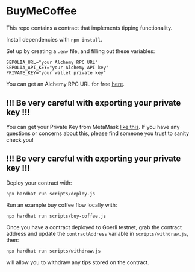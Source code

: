 # BuyMeCoffee

This repo contains a contract that implements tipping functionality.

Install dependencies with `npm install`.

Set up by creating a `.env` file, and filling out these variables:

```
SEPOLIA_URL="your Alchemy RPC URL"
SEPOLIA_API_KEY="your Alchemy API key"
PRIVATE_KEY="your wallet private key"
```

You can get an Alchemy RPC URL for free [here](https://alchemy.com/?r=5a04f10ebfd78e32).

## !!! Be very careful with exporting your private key !!!

You can get your Private Key from MetaMask [like this](https://metamask.zendesk.com/hc/en-us/articles/360015289632-How-to-Export-an-Account-Private-Key).
If you have any questions or concerns about this, please find someone you trust to sanity check you! 

## !!! Be very careful with exporting your private key !!!

Deploy your contract with:

```
npx hardhat run scripts/deploy.js
```

Run an example buy coffee flow locally with:

```
npx hardhat run scripts/buy-coffee.js
```

Once you have a contract deployed to Goerli testnet, grab the contract address and update the `contractAddress` variable in `scripts/withdraw.js`, then:

```
npx hardhat run scripts/withdraw.js
```

will allow you to withdraw any tips stored on the contract.

